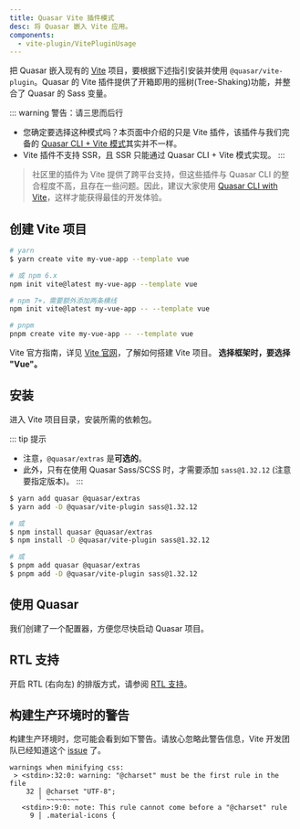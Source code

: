 ```yaml
---
title: Quasar Vite 插件模式
desc: 将 Quasar 嵌入 Vite 应用。
components:
  - vite-plugin/VitePluginUsage
---
```


把 Quasar 嵌入现有的 [Vite](https://vitejs.dev) 项目，要根据下述指引安装并使用 `@quasar/vite-plugin`。Quasar 的 Vite 插件提供了开箱即用的摇树(Tree-Shaking)功能，并整合了 Quasar 的 Sass 变量。

::: warning 警告：请三思而后行
* 您确定要选择这种模式吗？本页面中介绍的只是 Vite 插件，该插件与我们完备的 [Quasar CLI + Vite 模式](/quasar-cli-vite)其实并不一样。
* Vite 插件不支持 SSR，且 SSR 只能通过 Quasar CLI + Vite 模式实现。
:::

> 社区里的插件为 Vite 提供了跨平台支持，但这些插件与 Quasar CLI 的整合程度不高，且存在一些问题。因此，建议大家使用 [Quasar CLI with Vite](/quasar-cli-vite)，这样才能获得最佳的开发体验。

## 创建 Vite 项目

``` bash
# yarn
$ yarn create vite my-vue-app --template vue

# 或 npm 6.x
npm init vite@latest my-vue-app --template vue

# npm 7+，需要额外添加两条横线
npm init vite@latest my-vue-app -- --template vue

# pnpm
pnpm create vite my-vue-app -- --template vue
```

Vite 官方指南，详见 [Vite 官网](https://cn.vitejs.dev/guide/#scaffolding-your-first-vite-project)，了解如何搭建 Vite 项目。 **选择框架时，要选择 "Vue"。**

## 安装

进入 Vite 项目目录，安装所需的依赖包。

::: tip 提示
* 注意，`@quasar/extras` 是**可选的**。
* 此外，只有在使用 Quasar Sass/SCSS 时，才需要添加 `sass@1.32.12` (注意要指定版本)。
:::

``` bash
$ yarn add quasar @quasar/extras
$ yarn add -D @quasar/vite-plugin sass@1.32.12

# 或
$ npm install quasar @quasar/extras
$ npm install -D @quasar/vite-plugin sass@1.32.12

# 或
$ pnpm add quasar @quasar/extras
$ pnpm add -D @quasar/vite-plugin sass@1.32.12
```

## 使用 Quasar

我们创建了一个配置器，方便您尽快启动 Quasar 项目。

<vite-plugin-usage />

## RTL 支持

开启 RTL (右向左) 的排版方式，请参阅 [RTL 支持](/options/rtl-support)。

## 构建生产环境时的警告

构建生产环境时，您可能会看到如下警告。请放心忽略此警告信息，Vite 开发团队已经知道这个 [issue](https://github.com/vitejs/vite/issues/4625) 了。

```
warnings when minifying css:
 > <stdin>:32:0: warning: "@charset" must be the first rule in the file
    32 │ @charset "UTF-8";
       ╵ ~~~~~~~~
   <stdin>:9:0: note: This rule cannot come before a "@charset" rule
     9 │ .material-icons {
```
